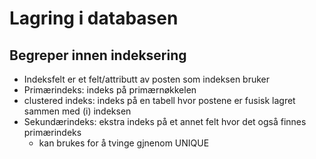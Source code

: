 # Lagring i databasen

## Begreper innen indeksering
- Indeksfelt er et felt/attributt av posten som indeksen bruker
- Primærindeks: indeks på primærnøkkelen
- clustered indeks: indeks på en tabell hvor postene er fusisk lagret sammen med (i) indeksen
- Sekundærindeks: ekstra indeks på et annet felt hvor det også finnes primærindeks
	- kan brukes for å tvinge gjnenom UNIQUE